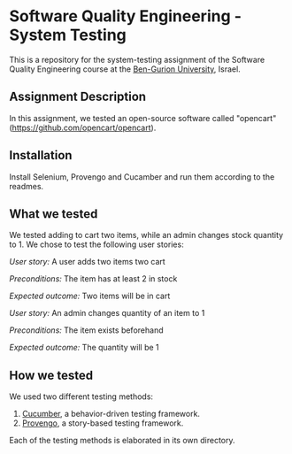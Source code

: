 # Software Quality Engineering - System Testing
This is a repository for the system-testing assignment of the Software Quality Engineering course at the [Ben-Gurion University](https://in.bgu.ac.il/), Israel.

## Assignment Description
In this assignment, we tested an open-source software called "opencart" (https://github.com/opencart/opencart).


## Installation
Install Selenium, Provengo and Cucamber and run them according to the readmes.

## What we tested
We tested adding to cart two items, while an admin changes stock quantity to 1. We chose to test the following user stories: 

*User story:* A user adds two items two cart

*Preconditions:* The item has at least 2 in stock

*Expected outcome:* Two items will be in cart

*User story:* An admin changes quantity of an item to 1

*Preconditions:* The item exists beforehand

*Expected outcome:* The quantity will be 1


## How we tested
We used two different testing methods:
1. [Cucumber](https://cucumber.io/), a behavior-driven testing framework.
2. [Provengo](https://provengo.tech/), a story-based testing framework.

Each of the testing methods is elaborated in its own directory. 

